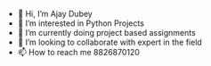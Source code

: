 - 👋 Hi, I’m Ajay Dubey
- 👀 I’m interested in Python Projects
- 🌱 I’m currently doing project based assignments 
- 💞️ I’m looking to collaborate with expert in the field 
- 📫 How to reach me 8826870120
